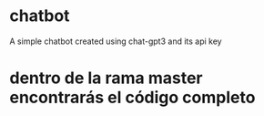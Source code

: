 # chatbot
A simple chatbot created using chat-gpt3 and its api key
# dentro de la rama master encontrarás el código completo
